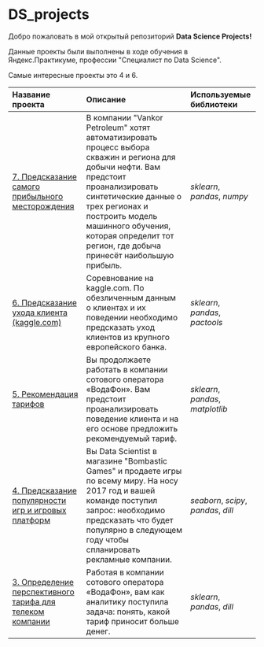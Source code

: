 # DS_projects

Добро пожаловать в мой открытый репозиторий **Data Science Projects!**

Данные проекты были выполнены в ходе обучения в Яндекс.Практикуме, профессии "Специалист по Data Science". 

Cамые интересные проекты это 4 и 6.

| Название проекта | Описание | Используемые библиотеки | 
| :---------------------- | :---------------------- | :---------------------- |
| [7. Предсказание самого прибыльного месторождения](DS_Project_7_Petroleum_prediction) | В компании "Vankor Petroleum" хотят автоматизировать процесс выбора скважин и региона для добычи нефти. Вам предстоит проанализировать синтетические данные о трех регионах и построить модель машинного обучения, которая определит тот регион, где добыча принесёт наибольшую прибыль. | *sklearn*, *pandas*, *numpy* |
| [6. Предсказание ухода клиента (kaggle.com)](DS_Project_6_Churn_prediction) | Cоревнование на kaggle.com. По обезличенным данным о клиентах и их поведении необходимо предсказать уход клиентов из крупного европейского банка. | *sklearn*, *pandas*, *pactools* |
| [5. Рекомендация тарифов](DS_Project_5_Telecom_recommend) | Вы продолжаете работать в компании сотового оператора «ВодаФон». Вам предстоит проанализировать поведение клиента и на его основе предложить рекомендуемый тариф. | *sklearn*, *pandas*, *matplotlib* |
| [4. Предсказание популярности игр и игровых платформ](DS_Project_4_Gaming_platforms) | Вы Data Scientist в магазине "Bombastic Games" и продаете игры по всему миру. На носу 2017 год и вашей команде поступил запрос: необходимо предсказать что будет популярно в следующем году чтобы спланировать рекламные компании. | *seaborn*, *scipy*, *pandas*, *dill* |
| [3. Определение перспективного тарифа для телеком компании](DS_Project_3_Telecom) | Работая в компании сотового оператора «ВодаФон», вам как аналитику поступила задача: понять, какой тариф приносит больше денег. | *sklearn*, *pandas*, *dill* |